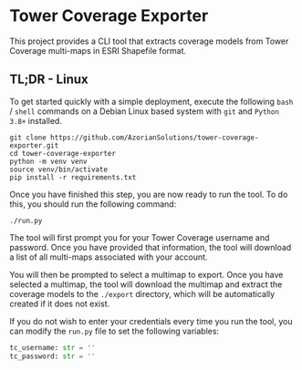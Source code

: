 # Tower Coverage Exporter

This project provides a CLI tool that extracts coverage models from Tower Coverage multi-maps in ESRI Shapefile format.

## TL;DR - Linux

To get started quickly with a simple deployment, execute the following `bash` / `shell` commands on a Debian Linux
based system with `git` and `Python 3.8+` installed.

```
git clone https://github.com/AzorianSolutions/tower-coverage-exporter.git
cd tower-coverage-exporter
python -m venv venv
source venv/bin/activate
pip install -r requirements.txt
```

Once you have finished this step, you are now ready to run the tool. To do this, you should run the following command:

```
./run.py
```

The tool will first prompt you for your Tower Coverage username and password. Once you have provided that information,
the tool will download a list of all multi-maps associated with your account.

You will then be prompted to select a
multimap to export. Once you have selected a multimap, the tool will download the multimap and extract the coverage
models to the `./export` directory, which will be automatically created if it does not exist.

If you do not wish to enter your credentials every time you run the tool, you can modify the `run.py` file to set the
following variables:

```python
tc_username: str = ''
tc_password: str = ''
```
